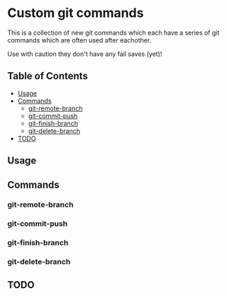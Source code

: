 # Custom git commands
This is a collection of new git commands which each have a series of git commands which are often used after eachother.

Use with caution they don't have any fail saves (yet)!

## Table of Contents
- [Usage](#usage)
- [Commands](#commands)
	- [git-remote-branch](#git-remote-branch)
	- [git-commit-push](#git-commit-push)
	- [git-finish-branch](#git-finish-branch)
	- [git-delete-branch](#git-delete-branch)
- [TODO](#todo)

## Usage

## Commands

### git-remote-branch

### git-commit-push

### git-finish-branch

### git-delete-branch

## TODO
